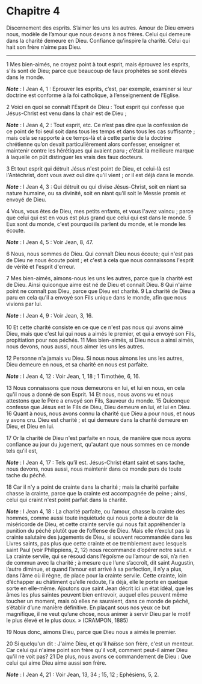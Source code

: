 # Chapitre 4

Discernement des esprits.
S’aimer les uns les autres.
Amour de Dieu envers nous, modèle de l’amour que nous devons à nos frères.
Celui qui demeure dans la charité demeure en Dieu.
Confiance qu’inspire la charité.
Celui qui hait son frère n’aime pas Dieu.

***

1 Mes bien-aimés, ne croyez point à tout esprit, mais éprouvez les esprits, s'ils sont de Dieu; parce que beaucoup de faux prophètes se sont élevés dans le monde.

***Note*** :  I Jean 4, 1 : Eprouver les esprits, c’est, par exemple, examiner si leur doctrine est conforme à la foi catholique, à l’enseignement de l’Eglise.

2 Voici en quoi se connaît l'Esprit de Dieu : Tout esprit qui confesse que Jésus-Christ est venu dans la chair est de Dieu ;

***Note*** :  I Jean 4, 2 : Tout esprit, etc. Ce n’est pas dire que la confession de ce point de foi seul soit dans tous les temps et dans tous les cas suffisante ; mais cela se rapporte à ce temps-là et à cette partie de la doctrine chrétienne qu’on devait particulièrement alors confesser, enseigner et maintenir contre les hérétiques qui avaient paru ; c’était la meilleure marque à laquelle on pût distinguer les vrais des faux docteurs.

3 Et tout esprit qui détruit Jésus n'est point de Dieu, et celui-là est l'Antéchrist, dont vous avez ouï dire qu'il vient ; or il est déjà dans le monde.

***Note*** :  I Jean 4, 3 : Qui détruit ou qui divise Jésus-Christ, soit en niant sa nature humaine, ou sa divinité, soit en niant qu’il soit le Messie promis et envoyé de Dieu.


4 Vous, vous êtes de Dieu, mes petits enfants, et vous l'avez vaincu ; parce que celui qui est en vous est plus grand que celui qui est dans le monde. 5 Eux sont du monde, c'est pourquoi ils parlent du monde, et le monde les écoute.

***Note*** :  I Jean 4, 5 : Voir Jean, 8, 47.

6 Nous, nous sommes de Dieu. Qui connaît Dieu nous écoute; qui n'est pas de Dieu ne nous écoute point ; et c'est à cela que nous connaissons l'esprit de vérité et l'esprit d'erreur.


7 Mes bien-aimés, aimons-nous les uns les autres, parce que la charité est de Dieu. Ainsi quiconque aime est né de Dieu et connaît Dieu. 8 Qui n'aime point ne connaît pas Dieu, parce que Dieu est charité. 9 La charité de Dieu a paru en cela qu'il a envoyé son Fils unique dans le monde, afin que nous vivions par lui.

***Note*** :  I Jean 4, 9 : Voir Jean, 3, 16.

10 Et cette charité consiste en ce que ce n'est pas nous qui avons aimé Dieu, mais que c'est lui qui nous a aimés le premier, et qui a envoyé son Fils, propitiation pour nos péchés. 11 Mes bien-aimés, si Dieu nous a ainsi aimés, nous devons, nous aussi, nous aimer les uns les autres.


12 Personne n'a jamais vu Dieu. Si nous nous aimons les uns les autres, Dieu demeure en nous, et sa charité en nous est parfaite.

***Note*** :  I Jean 4, 12 : Voir Jean, 1, 18 ; 1 Timothée, 6, 16.

13 Nous connaissons que nous demeurons en lui, et lui en nous, en cela qu'il nous a donné de son Esprit. 14 Et nous, nous avons vu et nous attestons que le Père a envoyé son Fils, Sauveur du monde. 15 Quiconque confesse que Jésus est le Fils de Dieu, Dieu demeure en lui, et lui en Dieu. 16 Quant à nous, nous avons connu la charité que Dieu a pour nous, et nous y avons cru. Dieu est charité ; et qui demeure dans la charité demeure en Dieu, et Dieu en lui.


17 Or la charité de Dieu n'est parfaite en nous, de manière que nous ayons confiance au jour du jugement, qu'autant que nous sommes en ce monde tels qu'il est,

***Note*** :  I Jean 4, 17 : Tels qu’il est. Jésus-Christ étant saint et sans tache, nous devons, nous aussi, nous maintenir dans ce monde purs de toute tache du péché.

18 Car il n'y a point de crainte dans la charité ; mais la charité parfaite chasse la crainte, parce que la crainte est accompagnée de peine ; ainsi, celui qui craint n'est point parfait dans la charité.

***Note*** :  I Jean 4, 18 : La charité parfaite, ou l’amour, chasse la crainte des hommes, comme aussi toute inquiétude qui nous porte à douter de la miséricorde de Dieu, et cette crainte servile qui nous fait appréhender la punition du péché plutôt que de l’offense de Dieu. Mais elle n’exclut pas la crainte salutaire des jugements de Dieu, si souvent recommandée dans les Livres saints, pas plus que cette crainte et ce tremblement avec lesquels saint Paul (voir Philippiens, 2, 12) nous recommande d’opérer notre salut. « La crainte servile, qui se résoud dans l’égoïsme ou l’amour de soi, n’a rien de commun avec la charité ; à mesure que l’une s’accroît, dit saint Augustin, l’autre diminue, et quand l’amour est arrivé à sa perfection, il n’y a plus, dans l’âme où il règne, de place pour la crainte servile. Cette crainte, loin d’échapper au châtiment qu’elle redoute, l’a déjà, elle le porte en quelque sorte en elle-même. Ajoutons que saint Jean décrit ici un état idéal, que les âmes les plus saintes peuvent bien
entrevoir, auquel elles peuvent même toucher un moment, mais où elles ne sauraient, dans ce monde de péché, s’établir d’une manière définitive. En plaçant sous nos yeux ce but magnifique, il ne veut qu’une chose, nous animer à servir Dieu par le motif le plus élevé et le plus doux. » (CRAMPON, 1885)

19 Nous donc, aimons Dieu, parce que Dieu nous a aimés le premier.


20 Si quelqu'un dit : J'aime Dieu, et qu'il haïsse son frère, c'est un menteur. Car celui qui n'aime point son frère qu'il voit, comment peut-il aimer Dieu qu'il ne voit pas? 21 De plus, nous avons ce commandement de Dieu : Que celui qui aime Dieu aime aussi son frère.

***Note*** :  I Jean 4, 21 : Voir Jean, 13, 34 ; 15, 12 ; Ephésiens, 5, 2.

